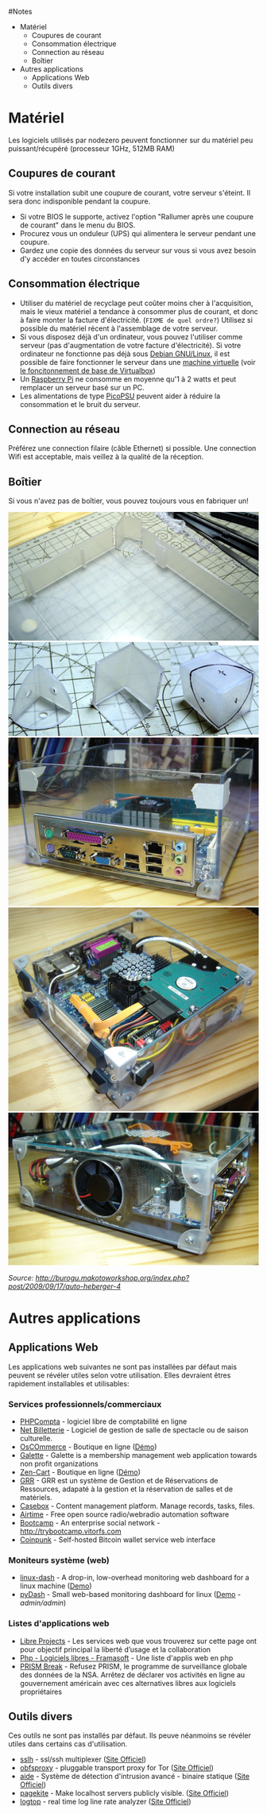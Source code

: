 #Notes

<!-- MarkdownTOC depth=2 -->

- Matériel
	- Coupures de courant
	- Consommation électrique
	- Connection au réseau
	- Boîtier
- Autres applications
	- Applications Web
	- Outils divers

<!-- /MarkdownTOC -->




# Matériel

Les logiciels utilisés par nodezero peuvent fonctionner sur du matériel peu puissant/récupéré (processeur 1GHz, 512MB RAM)


## Coupures de courant
Si votre installation subit une coupure de courant, votre serveur s'éteint. Il sera donc indisponible pendant la coupure.

 * Si votre BIOS le supporte, activez l'option "Rallumer après une coupure de courant" dans le menu du BIOS.
 * Procurez vous un onduleur (UPS) qui alimentera le serveur pendant une coupure.
 * Gardez une copie des données du serveur sur vous si vous avez besoin d'y accéder en toutes circonstances


## Consommation électrique
 * Utiliser du matériel de recyclage peut coûter moins cher à l'acquisition, mais le vieux matériel a tendance à consommer plus de courant, et donc à faire monter la facture d'électricité. (`FIXME de quel ordre?`) Utilisez si possible du matériel récent à l'assemblage de votre serveur.
  * Si vous disposez déjà d'un ordinateur, vous pouvez l'utiliser comme serveur (pas d'augmentation de votre facture d'électricité). Si votre ordinateur ne fonctionne pas déjà sous [Debian GNU/Linux](https://www.debian.org/), il est possible de faire fonctionner le serveur dans une [machine virtuelle](https://fr.wikipedia.org/wiki/Machine_virtuelle) (voir [le foncitonnement de base de Virtualbox](http://www.commentcamarche.net/faq/9376-virtualbox-tester-des-os-comme-des-logiciels-tutoriel-kubunt))
 * Un [Raspberry Pi](https://fr.wikipedia.org/wiki/Raspberry_Pi) ne consomme en moyenne qu'1 à 2 watts et peut remplacer un serveur basé sur un PC.
 * Les alimentations de type [PicoPSU](http://www.silentpcreview.com/article601-page1.html) peuvent aider à réduire la consommation et le bruit du serveur.


## Connection au réseau
Préférez une connection filaire (câble Ethernet) si possible. Une connection Wifi est acceptable, mais veillez à la qualité de la réception.

## Boîtier
Si vous n'avez pas de boîtier, vous pouvez toujours vous en fabriquer un!

![](images/lowcostcase1.jpg)
![](images/lowcostcase2.jpg)
![](images/lowcostcase3.jpg)
![](images/lowcostcase4.jpg)
![](images/lowcostcase6.jpg)

_Source: http://burogu.makotoworkshop.org/index.php?post/2009/09/17/auto-heberger-4_

# Autres applications

## Applications Web
Les applications web suivantes ne sont pas installées par défaut mais peuvent se révéler utiles selon votre utilisation. Elles devraient êtres rapidement installables et utilisables:

### Services professionnels/commerciaux
 * [PHPCompta](http://www.phpcompta.be/) - logiciel libre de comptabilité en ligne
 * [Net Billetterie](http://net-billetterie.tuxfamily.org/) - Logiciel de gestion de salle de spectacle ou de saison culturelle.
 * [OsCOmmerce](http://oscommerce.com/) - Boutique en ligne ([Démo](http://demo.oscommerce.com/))
 * [Galette](http://galette.eu/dc/) - Galette is a membership management web application towards non profit organizations
 * [Zen-Cart](http://www.zencart-france.com/) - Boutique en ligne ([Démo](http://demo.zen-cart.cn/))
 * [GRR](http://grr.mutualibre.org/) - GRR est un système de Gestion et de Réservations de Ressources, adapaté à la gestion et la réservation de salles et de matériels.
 * [Casebox](http://www.casebox.org/) - Content management platform. Manage records, tasks, files.
 * [Airtime](http://www.sourcefabric.org/en/airtime/) - Free open source radio/webradio automation software
 * [Bootcamp](https://github.com/vitorfs/bootcamp) - An enterprise social network - http://trybootcamp.vitorfs.com
 * [Coinpunk](https://github.com/kyledrake/coinpunk) - Self-hosted Bitcoin wallet service web interface

### Moniteurs système (web)
 * [linux-dash](https://github.com/afaqurk/linux-dash) - A drop-in, low-overhead monitoring web dashboard for a linux machine ([Demo](http://afaq.dreamhosters.com/linux-dash/))
 * [pyDash](https://github.com/k3oni/pydash) - Small web-based monitoring dashboard for linux ([Demo](http://pydash.hostechs.com/main/) - _admin/admin_)

 
 
### Listes d'applications web
 * [Libre Projects](http://libreprojects.net/) - Les services web que vous trouverez sur cette page ont pour objectif principal la liberté d’usage et la collaboration
 * [Php - Logiciels libres - Framasoft](http://www.framasoft.net/mot57.html) - Une liste d'applis web en php
 * [PRISM Break](https://prism-break.org/#fr) - Refusez PRISM, le programme de surveillance globale des données de la NSA. Arrêtez de déclarer vos activités en ligne au gouvernement américain avec ces alternatives libres aux logiciels propriétaires


## Outils divers
Ces outils ne sont pas installés par défaut. Ils peuve néanmoins se révéler utiles dans certains cas d'utilisation.

 * [sslh](http://packages.debian.org/wheezy/sslh) - ssl/ssh multiplexer ([Site Officiel](http://www.rutschle.net/tech/sslh.shtml))
 * [obfsproxy](http://packages.debian.org/wheezy/obfsproxy) - pluggable transport proxy for Tor ([Site Officiel](https://www.torproject.org/projects/obfsproxy))
 * [aide](http://packages.debian.org/wheezy/aide) - Système de détection d'intrusion avancé - binaire statique ([Site Officiel](http://aide.sourceforge.net))
 * [pagekite](http://packages.debian.org/wheezy/pagekite) - Make localhost servers publicly visible. ([Site Officiel](https://pagekite.net/))
 * [logtop](http://packages.debian.org/wheezy/logtop) - real time log line rate analyzer ([Site Officiel](http://github.com/JulienPalard/logtop))


